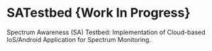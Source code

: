 # SATestbed {Work In Progress}
Spectrum Awareness (SA) Testbed: Implementation of Cloud-based IoS/Android Application for Spectrum Monitoring.

